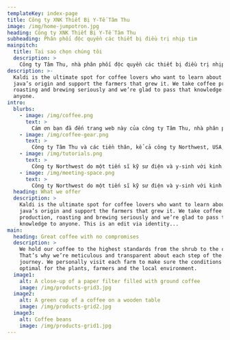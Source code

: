 ```yaml
---
templateKey: index-page
title: Công ty XNK Thiết Bị Y-Tế Tâm Thu
image: /img/home-jumpotron.jpg
heading: Công ty XNK Thiết Bị Y-Tế Tâm Thu
subheading: Phân phối độc quyền các thiết bị điều trị nhịp tim
mainpitch:
  title: Tại sao chọn chúng tôi
  description: >
    Công ty Tâm Thu, nhà phân phối độc quyền các thiết bị điều trị nhịp tim của công ty Biotronik, CHLB Đức và một số công ty khác.
description: >-
  Kaldi is the ultimate spot for coffee lovers who want to learn about their
  java’s origin and support the farmers that grew it. We take coffee production,
  roasting and brewing seriously and we’re glad to pass that knowledge to
  anyone.
intro:
  blurbs:
    - image: /img/coffee.png
      text: >
        Cám ơn bạn đã đến trang web này của công ty Tâm Thu, nhà phân phối độc quyền các thiết bị điều trị nhịp tim của công ty Biotronik, CHLB Đức và một số công ty khác.
    - image: /img/coffee-gear.png
      text: >
        Công ty Tâm Thu và các tiền thân, kể cả công ty Northwest, USA, đã hoạt động liên tục trong lĩnh vực điều trị nhịp tim từ năm 1995. công ty Northwest hiện nay phụ trách phần hỗ trợ kỹ thuật cho công ty Tâm Thu đem các thông tin mới nhất trong lĩnh vực điều trị nhịp tim về các trang web trong website này, và khi cần sẽ là cầu nối từ đội ngũ kỹ thuật viên ở Việt Nam với các kỹ sư thiết kế của Biotronik và với các bác sĩ trên thế giới.
    - image: /img/tutorials.png
      text: >
        Công ty Northwest do một tiến sĩ kỹ sư điện và y-sinh với kinh nghiệm thiết kế và theo dõi các máy điều trị nhịp tim (máy tạo nhịp, máy phá rung) của Biotronik trên 20 năm.
    - image: /img/meeting-space.png
      text: >
        Công ty Northwest do một tiến sĩ kỹ sư điện và y-sinh với kinh nghiệm thiết kế và theo dõi các máy điều trị nhịp tim (máy tạo nhịp, máy phá rung) của Biotronik trên 20 năm.
  heading: What we offer
  description: >
    Kaldi is the ultimate spot for coffee lovers who want to learn about their
    java’s origin and support the farmers that grew it. We take coffee
    production, roasting and brewing seriously and we’re glad to pass that
    knowledge to anyone. This is an edit via identity...
main:
  heading: Great coffee with no compromises
  description: >
    We hold our coffee to the highest standards from the shrub to the cup.
    That’s why we’re meticulous and transparent about each step of the coffee’s
    journey. We personally visit each farm to make sure the conditions are
    optimal for the plants, farmers and the local environment.
  image1:
    alt: A close-up of a paper filter filled with ground coffee
    image: /img/products-grid3.jpg
  image2:
    alt: A green cup of a coffee on a wooden table
    image: /img/products-grid2.jpg
  image3:
    alt: Coffee beans
    image: /img/products-grid1.jpg
---
```

